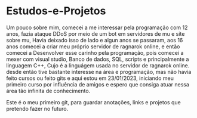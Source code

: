 # Estudos-e-Projetos

Um pouco sobre mim, comecei a me interessar pela programação com 12 anos, fazia ataque DDoS por meio de um bot em servidores de mu e site sobre mu, Havia deixado isso de lado e algun anos se passaram, aos 16 anos comecei a criar meu próprio servidor de ragnarok online, e então comecei a Desenvolver esse carinho pela programação, pois comecei a mexer com visual studio, Banco de dados, SQL, scripts e principalmente a linguagem C++, Cujo é a linguágem usada no servidor de ragnarok online.
desde então tive bastante interesse na área e programação, mas não havia feito cursos ou feito gits e aqui estou em 23/01/2023, iniciando meu primeiro curso por influência de amigos e espero que consiga atuar nessa área tão infinita de conhecimento.


Este é o meu primeiro git, para guardar anotações, links e projetos que pretendo fazer no futuro.


